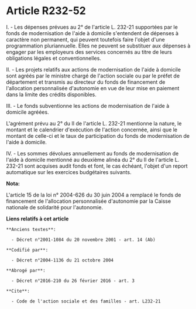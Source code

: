 # Article R232-52

I. - Les dépenses prévues au 2° de l'article L. 232-21 supportées par le fonds de modernisation de l'aide à domicile
s'entendent de dépenses à caractère non permanent, qui peuvent toutefois faire l'objet d'une programmation pluriannuelle.
Elles ne peuvent se substituer aux dépenses à engager par les employeurs des services concernés au titre de leurs obligations
légales et conventionnelles.

II. - Les projets relatifs aux actions de modernisation de l'aide à domicile sont agréés par le ministre chargé de l'action
sociale ou par le préfet de département et transmis au directeur du fonds de financement de l'allocation personnalisée
d'autonomie en vue de leur mise en paiement dans la limite des crédits disponibles.

III. - Le fonds subventionne les actions de modernisation de l'aide à domicile agréées.

L'agrément prévu au 2° du II de l'article L. 232-21 mentionne la nature, le montant et le calendrier d'exécution de l'action
concernée, ainsi que le montant de celle-ci et le taux de participation du fonds de modernisation de l'aide à domicile.

IV. - Les sommes dévolues annuellement au fonds de modernisation de l'aide à domicile mentionné au deuxième alinéa du 2° du
II de l'article L. 232-21 sont acquises audit fonds et font, le cas échéant, l'objet d'un report automatique sur les
exercices budgétaires suivants.

**Nota:**

L'article 15 de la loi n° 2004-626 du 30 juin 2004 a remplacé le fonds de financement de l'allocation personnalisée
d'autonomie par la Caisse nationale de solidarité pour l'autonomie.

**Liens relatifs à cet article**

	**Anciens textes**:

	  - Décret n°2001-1084 du 20 novembre 2001 - art. 14 (Ab)

	**Codifié par**:

	  - Décret n°2004-1136 du 21 octobre 2004

	**Abrogé par**:

	  - Décret n°2016-210 du 26 février 2016 - art. 3

	**Cite**:

	  - Code de l'action sociale et des familles - art. L232-21

